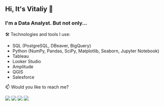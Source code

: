 ## Hi, It's Vitaliy 👋

### I'm a Data Analyst. But not only...

🛠 Technologies and tools I use:
- SQL (PostgreSQL, DBeaver, BigQuery)
- Python (NumPy, Pandas, SciPy, Matplotlib, Seaborn, Jupyter Notebook)
- Tableau
- Looker Studio
- Amplitude
- QGIS
- Salesforce

 📫 Would you like to reach me?

[<img src="https://img.shields.io/badge/LinkedIn-0077B5?style=for-the-badge&logo=linkedin&logoColor=white" />](https://www.linkedin.com/in/hapanovych/)
[<img src="https://img.shields.io/badge/Tableau-E97627?style=for-the-badge&logo=Tableau&logoColor=white" />](https://public.tableau.com/app/profile/vitaliy.hapanovych/vizzes)
[<img src="https://img.shields.io/badge/UpWork-6FDA44?style=for-the-badge&logo=Upwork&logoColor=white" />](https://www.upwork.com/freelancers/~0113d76db2e7d01aae)
[<img src="https://img.shields.io/badge/Salesforce-00A1E0?style=for-the-badge&logo=Salesforce&logoColor=white" />](https://www.salesforce.com/trailblazer/hapanovych)


 <!-- - hapanovych@gmail.co
 - https://www.linkedin.com/in/hapanovych/
-  Upwork Badge 
 
**hapanovych/hapanovych** is a ✨ _special_ ✨ repository because its `README.md` (this file) appears on your GitHub profile.

Here are some ideas to get you started:

- 🔭 I’m currently working on ...
- 🌱 I’m currently learning ...
- 👯 I’m looking to collaborate on ...
- 🤔 I’m looking for help with ...
- 💬 Ask me about ...
- 📫 How to reach me: ...
- 😄 Pronouns: ...
- ⚡ Fun fact: ...
-->

